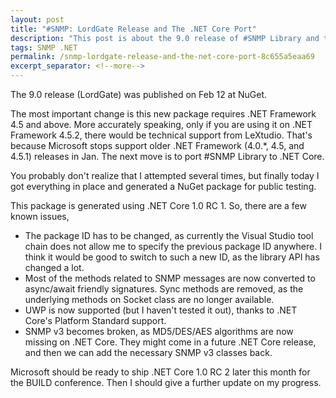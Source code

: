 ```yaml
---
layout: post
title: "#SNMP: LordGate Release and The .NET Core Port"
description: "This post is about the 9.0 release of #SNMP Library and the .NET Core port."
tags: SNMP .NET
permalink: /snmp-lordgate-release-and-the-net-core-port-8c655a5eaa69
excerpt_separator: <!--more-->
---
```

The 9.0 release (LordGate) was published on Feb 12 at NuGet.
<!--more-->

The most important change is this new package requires .NET Framework 4.5 and above. More accurately speaking, only if you are using it on .NET Framework 4.5.2, there would be technical support from LeXtudio. That's because Microsoft stops support older .NET Framework (4.0.*, 4.5, and 4.5.1) releases in Jan. The next move is to port #SNMP Library to .NET Core.

You probably don't realize that I attempted several times, but finally today I got everything in place and generated a NuGet package for public testing.

This package is generated using .NET Core 1.0 RC 1. So, there are a few known issues,

* The package ID has to be changed, as currently the Visual Studio tool chain does not allow me to specify the previous package ID anywhere. I think it would be good to switch to such a new ID, as the library API has changed a lot.
* Most of the methods related to SNMP messages are now converted to async/await friendly signatures. Sync methods are removed, as the underlying methods on Socket class are no longer available.
* UWP is now supported (but I haven't tested it out), thanks to .NET Core's Platform Standard support.
* SNMP v3 becomes broken, as MD5/DES/AES algorithms are now missing on .NET Core. They might come in a future .NET Core release, and then we can add the necessary SNMP v3 classes back.

Microsoft should be ready to ship .NET Core 1.0 RC 2 later this month for the BUILD conference. Then I should give a further update on my progress.

